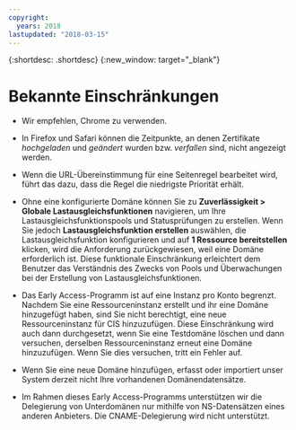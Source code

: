 ```yaml
---
copyright:
  years: 2018
lastupdated: "2018-03-15"
---
```


{:shortdesc: .shortdesc}
{:new_window: target="_blank"}

# Bekannte Einschränkungen

 * Wir empfehlen, Chrome zu verwenden. 

 * In Firefox und Safari können die Zeitpunkte, an denen Zertifikate *hochgeladen* und *geändert* wurden bzw. *verfallen* sind, nicht angezeigt werden. 

 * Wenn die URL-Übereinstimmung für eine Seitenregel bearbeitet wird, führt das dazu, dass die Regel die niedrigste Priorität erhält. 
 
 * Ohne eine konfigurierte Domäne können Sie zu **Zuverlässigkeit > Globale Lastausgleichsfunktionen** navigieren, um Ihre Lastausgleichsfunktionspools und Statusprüfungen zu erstellen. Wenn Sie jedoch **Lastausgleichsfunktion erstellen** auswählen, die Lastausgleichsfunktion konfigurieren und auf **1 Ressource bereitstellen** klicken, wird die Anforderung zurückgewiesen, weil eine Domäne erforderlich ist. Diese funktionale Einschränkung erleichtert dem Benutzer das Verständnis des Zwecks von Pools und Überwachungen bei der Erstellung von Lastausgleichsfunktionen. 
 
 * Das Early Access-Programm ist auf eine Instanz pro Konto begrenzt. Nachdem Sie eine Ressourceninstanz erstellt und ihr eine Domäne hinzugefügt haben, sind Sie nicht berechtigt, eine neue Ressourceninstanz für CIS hinzuzufügen. Diese Einschränkung wird auch dann durchgesetzt, wenn Sie eine Testdomäne löschen und dann versuchen, derselben Ressourceninstanz erneut eine Domäne hinzuzufügen. Wenn Sie dies versuchen, tritt ein Fehler auf. 

 * Wenn Sie eine neue Domäne hinzufügen, erfasst oder importiert unser System derzeit nicht Ihre vorhandenen Domänendatensätze. 

 * Im Rahmen dieses Early Access-Programms unterstützen wir die Delegierung von Unterdomänen nur mithilfe von NS-Datensätzen eines anderen Anbieters. Die CNAME-Delegierung wird nicht unterstützt. 
